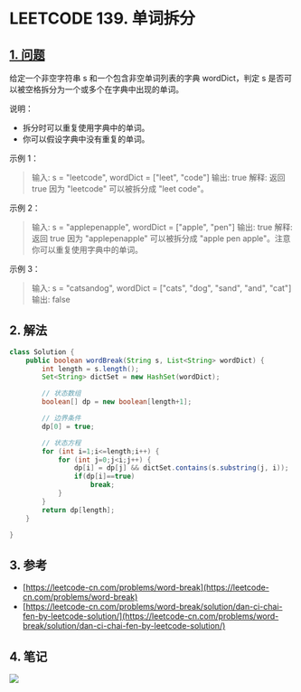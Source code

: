 # LEETCODE 139. 单词拆分

## [1. 问题](https://leetcode-cn.com/problems/word-break/)

给定一个非空字符串 s 和一个包含非空单词列表的字典 wordDict，判定 s 是否可以被空格拆分为一个或多个在字典中出现的单词。

说明：

* 拆分时可以重复使用字典中的单词。
* 你可以假设字典中没有重复的单词。

示例 1：

> 输入: s = "leetcode", wordDict = \["leet", "code"] 输出: true 解释: 返回 true 因为 "leetcode" 可以被拆分成 "leet code"。 

示例 2：

> 输入: s = "applepenapple", wordDict = \["apple", "pen"] 输出: true 解释: 返回 true 因为 "applepenapple" 可以被拆分成 "apple pen apple"。注意你可以重复使用字典中的单词。

示例 3：

> 输入: s = "catsandog", wordDict = \["cats", "dog", "sand", "and", "cat"] 输出: false

## 2. 解法

```java
class Solution {
    public boolean wordBreak(String s, List<String> wordDict) {
        int length = s.length();
        Set<String> dictSet = new HashSet(wordDict);

        // 状态数组
        boolean[] dp = new boolean[length+1];

        // 边界条件
        dp[0] = true;

        // 状态方程
        for (int i=1;i<=length;i++) {
            for (int j=0;j<i;j++) {
                dp[i] = dp[j] && dictSet.contains(s.substring(j, i));
                if(dp[i]==true)
                    break;
            }
        }
        return dp[length];
    }

}
```

## 3. 参考

* [https://leetcode-cn.com/problems/word-break](https://leetcode-cn.com/problems/word-break)
* [https://leetcode-cn.com/problems/word-break/solution/dan-ci-chai-fen-by-leetcode-solution/](https://leetcode-cn.com/problems/word-break/solution/dan-ci-chai-fen-by-leetcode-solution/)

## 4. 笔记

![](https://777blog.oss-cn-shanghai.aliyuncs.com/blog%20pic/leetcode139.jpg)
